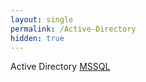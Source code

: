 ```yaml
---
layout: single
permalink: /Active-Directory
hidden: true   
---
```


Active Directory
[MSSQL](https://dram4ck.github.io/TheEntireGuideOn/Active-Directory/mssql)
